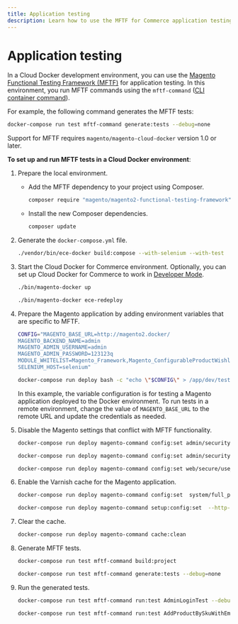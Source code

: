 ```yaml
---
title: Application testing
description: Learn how to use the MFTF for Commerce application testing in the Cloud Docker environment.
---
```


# Application testing

In a Cloud Docker development environment, you can use the [Magento Functional Testing Framework (MFTF)][MFTF docs] for application testing. In this environment, you run MFTF commands using the `mftf-command` ([CLI container command](../containers/cli.md#cli-container-commands)).

For example, the following command generates the MFTF tests:

```bash
docker-compose run test mftf-command generate:tests --debug=none
```

<InlineAlert variant="info" slots="text"/>

Support for MFTF requires `magento/magento-cloud-docker` version 1.0 or later.

**To set up and run MFTF tests in a Cloud Docker environment**:

1. Prepare the local environment.

   -  Add the MFTF dependency to your project using Composer.

      ```bash
      composer require "magento/magento2-functional-testing-framework" --no-update
      ```

   -  Install the new Composer dependencies.

      ```bash
      composer update
      ```

1. Generate the `docker-compose.yml` file.

   ```bash
   ./vendor/bin/ece-docker build:compose --with-selenium --with-test
   ```

1. Start the Cloud Docker for Commerce environment. Optionally, you can set up Cloud Docker for Commerce to work in [Developer Mode](../deploy/developer-mode.md).

   ```bash
   ./bin/magento-docker up
   ```

   ```bash
   ./bin/magento-docker ece-redeploy
   ```

1. Prepare the Magento application by adding environment variables that are specific to MFTF.

   ```bash
   CONFIG="MAGENTO_BASE_URL=http://magento2.docker/
   MAGENTO_BACKEND_NAME=admin
   MAGENTO_ADMIN_USERNAME=admin
   MAGENTO_ADMIN_PASSWORD=123123q
   MODULE_WHITELIST=Magento_Framework,Magento_ConfigurableProductWishlist,Magento_ConfigurableProductCatalogSearch
   SELENIUM_HOST=selenium"
   ```

   ```bash
   docker-compose run deploy bash -c "echo \"$CONFIG\" > /app/dev/tests/acceptance/.env"
   ```

   <InlineAlert variant="info" slots="text"/>

   In this example, the variable configuration is for testing a Magento application deployed to the Docker environment. To run tests in a remote environment, change the value of `MAGENTO_BASE_URL` to the remote URL and update the credentials as needed.

1. Disable the Magento settings that conflict with MFTF functionality.

   ```bash
   docker-compose run deploy magento-command config:set admin/security/admin_account_sharing 1
   ```

   ```bash
   docker-compose run deploy magento-command config:set admin/security/use_form_key 0
   ```

   ```bash
   docker-compose run deploy magento-command config:set web/secure/use_in_adminhtml 0
   ```

1. Enable the Varnish cache for the Magento application.

   ```bash
   docker-compose run deploy magento-command config:set  system/full_page_cache/caching_application 2 --lock-env
   ```

   ```bash
   docker-compose run deploy magento-command setup:config:set  --http-cache-hosts=varnish
   ```

1. Clear the cache.

   ```bash
   docker-compose run deploy magento-command cache:clean
   ```

1. Generate MFTF tests.

   ```bash
   docker-compose run test mftf-command build:project
   ```

   ```bash
   docker-compose run test mftf-command generate:tests --debug=none
   ```

1. Run the generated tests.

   ```bash
   docker-compose run test mftf-command run:test AdminLoginTest --debug=none
   ```

   ```bash
   docker-compose run test mftf-command run:test AddProductBySkuWithEmptyQtyTest --debug=none
   ```

<!-- link definitions -->

[MFTF docs]: https://developer.adobe.com/commerce/testing/functional-testing-framework/
